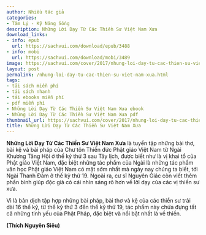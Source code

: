 ```yaml
---
author: Nhiều tác giả
categories:
- Tâm Lý - Kỹ Năng Sống
description: Những Lời Dạy Từ Các Thiền Sư Việt Nam Xưa
download_links:
- info: epub
  url: https://sachvui.com/download/epub/3488
- info: mobi
  url: https://sachvui.com/download/mobi/3489
image: https://sachvui.com/cover/2017/nhung-loi-day-tu-cac-thien-su-viet-nam-xua.jpg
layout: post
permalink: /nhung-loi-day-tu-cac-thien-su-viet-nam-xua.html
tags:
- tải sách miễn phí
- tải sách nhanh
- tải ebooks miễn phí
- pdf miễn phí
- Những Lời Dạy Từ Các Thiền Sư Việt Nam Xưa ebook
- Những Lời Dạy Từ Các Thiền Sư Việt Nam Xưa pdf
thumbnail_url: https://sachvui.com/cover/2017/nhung-loi-day-tu-cac-thien-su-viet-nam-xua.jpg
title: Những Lời Dạy Từ Các Thiền Sư Việt Nam Xưa
---
```


 <div class="item-desc text-justify"> <p><strong>Những Lời Dạy Từ Các Thiền Sư Việt Nam Xưa</strong> là tuyển tập những bài thơ, bài kệ và bài pháp của Chư tôn Thiền đức Phật giáo Việt Nam từ Ngài Khương Tăng Hội ở thế kỷ thứ 3 sau Tây lịch, được biết như là vị khai tổ của Phật giáo Việt Nam, đặc biệt những tác phẩm của Ngài là những tác phẩm văn học Phật giáo Việt Nam có mặt sớm nhất mà ngày nay chúng ta biết, tới Ngài Thanh Đàm ở thế kỷ thứ 19. Ngoài ra, cư sĩ Nguyên Giác còn viết thêm phần bình giúp độc giả có cái nhìn sáng rõ hơn về lời dạy của các vị thiền sư xưa.</p><p>Vì là bản dịch tập hợp những bài pháp, bài thơ và kệ của các thiền sư trải dài 16 thế kỷ, từ thế kỷ thứ 3 đến thế kỷ thứ 19, tác phẩm này chứa đựng tất cả những tinh yếu của Phật Pháp, đặc biệt và nổi bật nhất là về thiền.</p><p><strong>(Thích Nguyên Siêu)</strong></p> </div>